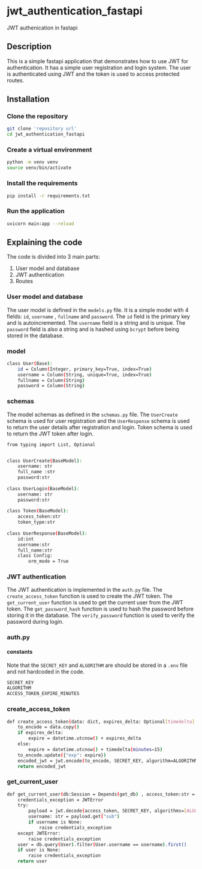 # jwt_authentication_fastapi
 JWT authenication in fastapi


## Description
This is a simple fastapi application that demonstrates how to use JWT for authentication. It has a simple user registration and login system. The user is authenticated using JWT and the token is used to access protected routes.



## Installation

### Clone the repository
```bash
git clone 'repository url'
cd jwt_authentication_fastapi
```
### Create a virtual environment
```bash
python -m venv venv
source venv/bin/activate
```
### Install the requirements

```bash
pip install -r requirements.txt


```
### Run the application
```bash
uvicorn main:app --reload
```

## Explaining the code
The code is divided into 3 main parts:
1. User model and database
2. JWT authentication
3. Routes


### User model and database
The user model is defined in the `models.py` file. It is a simple model with 4 fields: `id`, `username` , `fullname` and `password`. The `id` field is the primary key and is autoincremented. The `username` field is a string and is unique. The `password` field is also a string and is hashed using `bcrypt` before being stored in the database.

### model

```bash
class User(Base):
    id = Column(Integer, primary_key=True, index=True)
    username = Column(String, unique=True, index=True)
    fullname = Column(String)
    password = Column(String)
```

### schemas
The model schemas as defined in the `schemas.py` file. The `UserCreate` schema is used for user registration and the `UserResponse` schema is used to return the user details after registration and login. Token schema is used to return the JWT token after login.
```bash
from typing import List, Optional


class UserCreate(BaseModel):
    username: str
    full_name :str
    password:str
    
class UserLogin(BaseModel):
    username: str
    password:str
    
class Token(BaseModel):
    access_token:str
    token_type:str
    
class UserResponse(BaseModel):
    id:int
    username:str
    full_name:str
    class Config:
        orm_mode = True

```

### JWT authentication
The JWT authentication is implemented in the `auth.py` file. The `create_access_token` function is used to create the JWT token. The `get_current_user` function is used to get the current user from the JWT token. The `get_password_hash` function is used to hash the password before storing it in the database. The `verify_password` function is used to verify the password during login.

### auth.py

#### constants
Note that the `SECRET_KEY` and `ALGORITHM` are  should be stored in a `.env` file and not hardcoded in the code.

```bash
SECRET_KEY
ALGORITHM
ACCESS_TOKEN_EXPIRE_MINUTES
```


### create_access_token
```bash
def create_access_token(data: dict, expires_delta: Optional[timedelta] = None):
    to_encode = data.copy()
    if expires_delta:
        expire = datetime.utcnow() + expires_delta
    else:
        expire = datetime.utcnow() + timedelta(minutes=15)
    to_encode.update({"exp": expire})
    encoded_jwt = jwt.encode(to_encode, SECRET_KEY, algorithm=ALGORITHM)
    return encoded_jwt 
```

### get_current_user
```bash
def get_current_user(db:Session = Depends(get_db) , access_token:str = Depends(oauth2_schema)):
    credentials_exception = JWTError
    try:
        payload = jwt.decode(access_token, SECRET_KEY, algorithms=[ALGORITHM])
        username: str = payload.get("sub")
        if username is None:
            raise credentials_exception
    except JWTError:
        raise credentials_exception
    user = db.query(User).filter(User.username == username).first()
    if user is None:
        raise credentials_exception
    return user

```